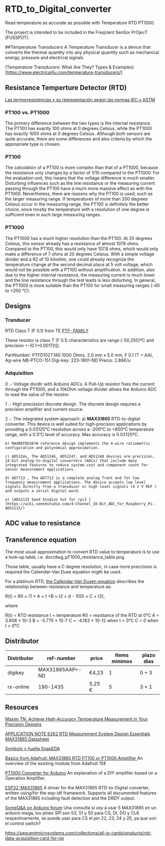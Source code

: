 # RTD_to_Digital_converter
Read temperature as accurate as possible with Temperature RTD PT1000.

The project is intended to be included in the FreqUent SenSor PrOjecT (FUSSPOT).

##Temperature Transducers
A Temperature Transducer is a device that converts the thermal quantity into any physical quantity such as mechanical energy, pressure and electrical signals 

(Temperature Transducers: What Are They? Types & Examples)[https://www.electrical4u.com/temperature-transducers/]

## Resistance Temperture Detector (RTD) 

[Las termorresistencias y su representación según las normas IEC y ASTM](https://www.bloginstrumentacion.com/productos/termorresistencias-su-representacin-segn-las-normas-iec-astm/)
### PT100 vs. PT1000

The primary difference between the two types is the internal resistance. The PT100 has exactly 100 ohms at 0 degrees Celsius, while the PT1000 has exactly 1000 ohms at 0 degrees Celsius. Although both sensors are quite accurate, there are some differences and also criteria by which the appropriate type is chosen.

### PT100
The calculation of a PT100 is more complex than that of a PT1000, because the resistance only changes by a factor of 1/10 compared to the PT1000. For the evaluation unit, this means that the voltage difference is much smaller. Disturbing influences such as the line resistance or the measuring current passing through the PT100 have a much more massive effect as with the PT1000. Nevertheless, there are reasons why the PT100 is used, such as the larger measuring range. If temperatures of more than 200 degrees Celsius occur in the measuring range, the PT100 is definitely the better choice, since mostly the temperature with a resolution of one degree is sufficient even in such large measuring ranges.

### PT1000
The PT1000 has a much higher resolution than the PT100. At 20 degrees Celsius, this sensor already has a resistance of almost 1078 ohms. Compared to the PT100, this would only have 107.8 ohms, which would only make a difference of 7 ohms at 20 degrees Celsius. With a simple voltage divider and a R2 of 10 kiloohm, one could already recognize the temperature change at the second decimal place at 5 volt voltage, which would not be possible with a PT100 without amplification. In addition, also due to the higher internal resistance, the measuring current is much lower and the line resistance through the test leads is less disturbing.
In general, the PT1000 is more suitable than the PT100 for small measuring ranges (-40 to +200 °C).

## Designs
### Tranducer
RTD Class T (F 0.1) from TE [PTF- FAMILY](ds_rtd_te_ptfa2_Platinum_Temperature_Sensors)

These resistor is class T (F 0.1) characteristics are range [-50,250]ºC and precision +-(0.1+0.0017[t]).

PartNumber: PTFD102T1A0 1000 Ohms, 2.0 mm x 5.0 mm, F 0.1 (T = AA), Ag-wire NB-PTCO-151
Digi-key: 223-1801-ND  Precio: 2.88€/u

### Adquisition


0 .-  Voltage dividir with Arduino ADCs. A Pull-Up resistor fixes the current through the PT1000, and a 10kOhm voltage divider allows the Arduino ADC to read the value of the resistor.
  
1 .- High precission discrete design. The  discrete  design  requires  a  precision  amplifier  and  current  source.

2 .- The integrated system approach:
    a) **MAX31865**  RTD-to-digital  converter. This  device  is  well  suited for high-precision applications by providing a 0.03125°C resolution across a -200°C to +850°C temperature range, with a 0.5°C level of accuracy. Max accuracy is 0.03125ºC.

   	b) MAXREFDES67# reference design implements the 4-wire ratiometric configuration and polynomial approximation.

   	c) ADS124x, The ADS1246, ADS1247, and ADS1248 devices are precision, 24-bit analog-to-digital converters (ADCs) that include many integrated features to reduce system cost and component count for sensor measurement applications.

   	d) AD7713 , The AD7713 is a complete analog front end for low frequency measurement applications. The device accepts low level signals directly from a transducer or high level signals (4 ⫻ V REF ) and outputs a serial digital word.

   	e) [ADS1115 Seed Studios hut for rpi3 ](https://wiki.seeedstudio.com/4-Channel_16-Bit_ADC_for_Raspberry_Pi-ADS1115/)

## ADC value to resistance



## Transference equation

The most usual approximation to convert RTD value to temperature is to use a look-up table, i.e. doc/dwg_pT1000_resistance_table.png. 

Those table, usually have a C degree  resolution, in case more preccision is required the Callendar-Van Duse equation migth be used.

For a platinum RTD, [the Callendar-Van Dusen equation](https://www.maximintegrated.com/en/design/technical-documents/app-notes/6/6262.html) describes the relationship between resistance and temperature as:

R(t) = R0 × (1 + A × t +B × t2 + (t - 100) × C × t3),

where

R(t) = RTD resistance
t = temperature
R0 = resistance of the RTD at 0°C
A = 3.908 × 10-3
B = -5.775 × 10-7
C = -4.183 × 10-12 when t < 0°C
C = 0 when t > 0°C


## Distributor

| Distributor |    ref-number   |  price | Items minimos | plazo dias | 
| ----------- | --------------- |  ----- | ------------- | ---------- |
| digikey     | MAX31865AAP+-ND | €4,23  | 1             |    0 + 3   |
| rs-online   |     190-1435    | 5,25 € | 5             |   3 + 1    |

## Resources

[Maxim TN: Achieve High-Accuracy Temperature Measurement in Your Precision Designs ](https://www.maximintegrated.com/content/dam/files/design/technical-documents/design-solutions/ds67-achieve-high-accuracy-temperature-measurement-in-your-precision-designs.pdf)

[ APPLICATION NOTE 6262 RTD Measurement System Design Essentials](https://www.maximintegrated.com/en/design/technical-documents/app-notes/6/6262.html)
[MAX31865 Datasheet](https://www.maximintegrated.com/en/products/interface/sensor-interface/MAX31865.html])

[Symbolo y huella SnapEDA](https://www.snapeda.com/parts/MAX31865AAP+/Maxim%20Integrated/view-part/?ref=digikey)

[Basics from Adafruit: MAX31865 RTD PT100 or PT1000 Amplifier ](https://learn.adafruit.com/adafruit-max31865-rtd-pt100-amplifier)
An overview of the existing module from Adafruit 15€ 

[PT1000 Converter for Arduino](https://www.aeq-web.com/pt1000-temperature-sensor-arduino-lm358-messwandler/?lang=en) 
An explanation of a DIY amplifier based on a Operation Amplifier. 

[ESP32-MAX31865](https://github.com/jamieparkinson/ESP32-MAX31865)
A driver for the MAX31865 RTD-to-Digital converter, written using/for the esp-idf framework. Supports all documented features of the MAX31865 including fault detection and the DRDY output.

[SomeQ&A on Arduino forum](https://forum.arduino.cc/index.php?topic=629616.0)
Una consulta si voy a usar 5 MAX31865 en un arduino mega, los pines SPI son 53, 51 y 50  para CS, DI, DO y CLK respectivamente, se puede usar para CS el pin 22, 23, 24 y 25, ya que son el control switch?

https://sequentmicrosystems.com/collections/all-io-cards/products/rtd-data-acquisition-card-for-rpi

